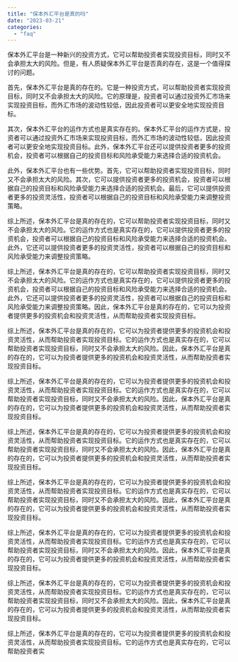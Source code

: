 ```yaml
---
title: "保本外汇平台是真的吗"
date: "2023-03-21"
categories: 
  - "faq"
---
```


保本外汇平台是一种新兴的投资方式，它可以帮助投资者实现投资目标，同时又不会承担太大的风险。但是，有人质疑保本外汇平台是否真的存在，这是一个值得探讨的问题。

首先，保本外汇平台是真的存在的。它是一种投资方式，可以帮助投资者实现投资目标，同时又不会承担太大的风险。它的原理是，投资者可以通过投资外汇市场来实现投资目标，而外汇市场的波动性较低，因此投资者可以更安全地实现投资目标。

其次，保本外汇平台的运作方式也是真实存在的。保本外汇平台的运作方式是，投资者可以通过投资外汇市场来实现投资目标，而外汇市场的波动性较低，因此投资者可以更安全地实现投资目标。此外，保本外汇平台还可以提供投资者更多的投资机会，投资者可以根据自己的投资目标和风险承受能力来选择合适的投资机会。

此外，保本外汇平台也有一些优势。首先，它可以帮助投资者实现投资目标，同时又不会承担太大的风险。其次，它可以提供投资者更多的投资机会，投资者可以根据自己的投资目标和风险承受能力来选择合适的投资机会。最后，它可以提供投资者更多的投资灵活性，投资者可以根据自己的投资目标和风险承受能力来调整投资策略。

综上所述，保本外汇平台是真的存在的，它可以帮助投资者实现投资目标，同时又不会承担太大的风险。它的运作方式也是真实存在的，它可以提供投资者更多的投资机会，投资者可以根据自己的投资目标和风险承受能力来选择合适的投资机会。此外，它还可以提供投资者更多的投资灵活性，投资者可以根据自己的投资目标和风险承受能力来调整投资策略。

综上所述，保本外汇平台是真的存在的，它可以帮助投资者实现投资目标，同时又不会承担太大的风险。它的运作方式也是真实存在的，它可以提供投资者更多的投资机会，投资者可以根据自己的投资目标和风险承受能力来选择合适的投资机会。此外，它还可以提供投资者更多的投资灵活性，投资者可以根据自己的投资目标和风险承受能力来调整投资策略。因此，保本外汇平台是真的存在的，它可以为投资者提供更多的投资机会和投资灵活性，从而帮助投资者实现投资目标。

综上所述，保本外汇平台是真的存在的，它可以为投资者提供更多的投资机会和投资灵活性，从而帮助投资者实现投资目标。它的运作方式也是真实存在的，它可以帮助投资者实现投资目标，同时又不会承担太大的风险。因此，保本外汇平台是真的存在的，它可以为投资者提供更多的投资机会和投资灵活性，从而帮助投资者实现投资目标。

综上所述，保本外汇平台是真的存在的，它可以为投资者提供更多的投资机会和投资灵活性，从而帮助投资者实现投资目标。它的运作方式也是真实存在的，它可以帮助投资者实现投资目标，同时又不会承担太大的风险。因此，保本外汇平台是真的存在的，它可以为投资者提供更多的投资机会和投资灵活性，从而帮助投资者实现投资目标。

综上所述，保本外汇平台是真的存在的，它可以为投资者提供更多的投资机会和投资灵活性，从而帮助投资者实现投资目标。它的运作方式也是真实存在的，它可以帮助投资者实现投资目标，同时又不会承担太大的风险。因此，保本外汇平台是真的存在的，它可以为投资者提供更多的投资机会和投资灵活性，从而帮助投资者实现投资目标。

综上所述，保本外汇平台是真的存在的，它可以为投资者提供更多的投资机会和投资灵活性，从而帮助投资者实现投资目标。它的运作方式也是真实存在的，它可以帮助投资者实现投资目标，同时又不会承担太大的风险。因此，保本外汇平台是真的存在的，它可以为投资者提供更多的投资机会和投资灵活性，从而帮助投资者实现投资目标。

综上所述，保本外汇平台是真的存在的，它可以为投资者提供更多的投资机会和投资灵活性，从而帮助投资者实现投资目标。它的运作方式也是真实存在的，它可以帮助投资者实现投资目标，同时又不会承担太大的风险。因此，保本外汇平台是真的存在的，它可以为投资者提供更多的投资机会和投资灵活性，从而帮助投资者实现投资目标。

综上所述，保本外汇平台是真的存在的，它可以为投资者提供更多的投资机会和投资灵活性，从而帮助投资者实现投资目标。它的运作方式也是真实存在的，它可以帮助投资者实现投资目标，同时又不会承担太大的风险。因此，保本外汇平台是真的存在的，它可以为投资者提供更多的投资机会和投资灵活性，从而帮助投资者实现投资目标。

综上所述，保本外汇平台是真的存在的，它可以为投资者提供更多的投资机会和投资灵活性，从而帮助投资者实现投资目标。它的运作方式也是真实存在的，它可以帮助投资者实
